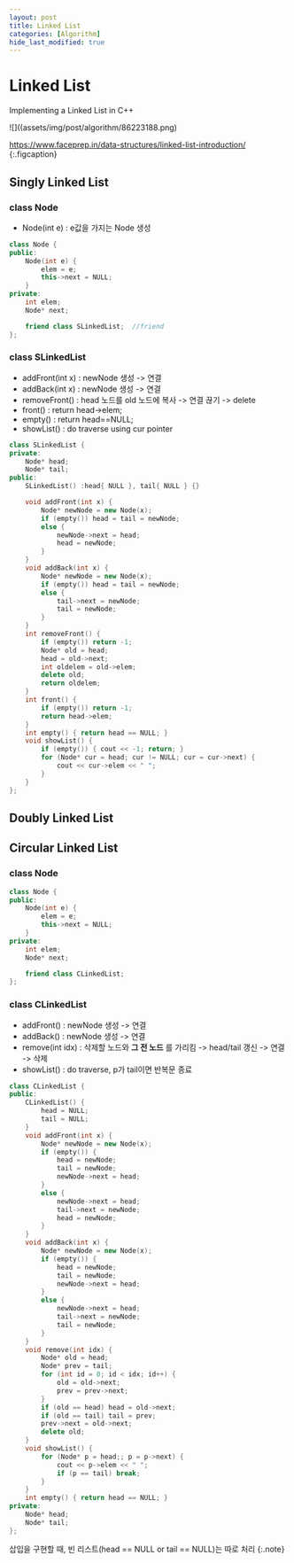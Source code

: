 ```yaml
---
layout: post
title: Linked List
categories: [Algorithm]
hide_last_modified: true
---
```


# Linked List

Implementing a Linked List in C++

![]((assets/img/post/algorithm/86223188.png)

https://www.faceprep.in/data-structures/linked-list-introduction/
{:.figcaption}


## Singly Linked List


### class Node

- Node(int e) : e값을 가지는 Node 생성

~~~cpp
class Node {
public:
	Node(int e) {
		elem = e;
		this->next = NULL;
	}
private:
	int elem;
	Node* next;

	friend class SLinkedList;  //friend
};
~~~

### class SLinkedList

- addFront(int x) : newNode 생성 -> 연결
- addBack(int x) : newNode 생성 -> 연결
- removeFront() : head 노드를 old 노드에 복사 -> 연결 끊기 -> delete
- front() : return head->elem;
- empty() : return head==NULL;
- showList() : do traverse using cur pointer

~~~cpp
class SLinkedList {
private:
	Node* head;
	Node* tail;
public:
	SLinkedList() :head{ NULL }, tail{ NULL } {}

	void addFront(int x) {
		Node* newNode = new Node(x);
		if (empty()) head = tail = newNode;
		else {
			newNode->next = head;
			head = newNode;
		}
	}
	void addBack(int x) {
		Node* newNode = new Node(x);
		if (empty()) head = tail = newNode;
		else {
			tail->next = newNode;
			tail = newNode;
		}
	}
	int removeFront() {
		if (empty()) return -1;
		Node* old = head;
		head = old->next;
		int oldelem = old->elem;
		delete old;
		return oldelem;
	}
	int front() {
		if (empty()) return -1;
		return head->elem;
	}
	int empty() { return head == NULL; }
	void showList() {
		if (empty()) { cout << -1; return; }
		for (Node* cur = head; cur != NULL; cur = cur->next) {
			cout << cur->elem << " ";
		}
	}
};
~~~

## Doubly Linked List

## Circular Linked List

### class Node

~~~cpp
class Node {
public:
	Node(int e) {
		elem = e;
		this->next = NULL;
	}
private:
	int elem;
	Node* next;

	friend class CLinkedList;
};
~~~


### class CLinkedList

- addFront() : newNode 생성 -> 연결
- addBack() : newNode 생성 -> 연결
- remove(int idx) : 삭제할 노드와 **그 전 노드** 를 가리킴 -> head/tail 갱신 -> 연결 -> 삭제
- showList() : do traverse, p가 tail이면 반복문 종료

~~~cpp
class CLinkedList {
public:
	CLinkedList() {
		head = NULL;
		tail = NULL;
	}
	void addFront(int x) {
		Node* newNode = new Node(x);
		if (empty()) {
			head = newNode;
			tail = newNode;
			newNode->next = head;
		}
		else {
			newNode->next = head;
			tail->next = newNode;
			head = newNode;
		}
	}
	void addBack(int x) {
		Node* newNode = new Node(x);
		if (empty()) {
			head = newNode;
			tail = newNode;
			newNode->next = head;
		}
		else {
			newNode->next = head;
			tail->next = newNode;
			tail = newNode;
		}
	}
	void remove(int idx) {
		Node* old = head;
		Node* prev = tail;
		for (int id = 0; id < idx; id++) {
			old = old->next;
			prev = prev->next;
		}
		if (old == head) head = old->next;
		if (old == tail) tail = prev;
		prev->next = old->next;
		delete old;
	}
	void showList() {
		for (Node* p = head;; p = p->next) {
			cout << p->elem << " ";
			if (p == tail) break;
		}
	}
	int empty() { return head == NULL; }
private:
	Node* head;
	Node* tail;
};
~~~



삽입을 구현할 때, 빈 리스트(head == NULL or tail == NULL)는 따로 처리
{:.note}

